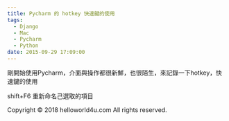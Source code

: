 ```yaml
---
title: Pycharm 的 hotkey 快速鍵的使用
tags:
  - Django
  - Mac
  - Pycharm
  - Python
date: 2015-09-29 17:09:00
---
```


剛開始使用Pycharm，介面與操作都很新鮮，也很陌生，來記錄一下hotkey，快速鍵的使用 

shift+F6 重新命名己選取的項目  <div class="blogger-post-footer">Copyright © 2018 helloworld4u.com All rights reserved.</div>
